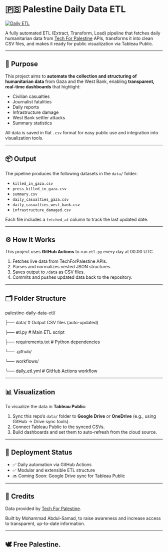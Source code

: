 # 🇵🇸 Palestine Daily Data ETL

[![Daily ETL](https://github.com/YOUR_USERNAME/palestine-daily-data-etl/actions/workflows/daily_etl.yml/badge.svg)](https://github.com/YOUR_USERNAME/palestine-daily-data-etl/actions/workflows/daily_etl.yml)

A fully automated ETL (Extract, Transform, Load) pipeline that fetches daily humanitarian data from [Tech For Palestine](https://data.techforpalestine.org/) APIs, transforms it into clean CSV files, and makes it ready for public visualization via Tableau Public.

---

## 🎯 Purpose

This project aims to **automate the collection and structuring of humanitarian data** from Gaza and the West Bank, enabling **transparent, real-time dashboards** that highlight:

- Civilian casualties  
- Journalist fatalities  
- Daily reports  
- Infrastructure damage  
- West Bank settler attacks  
- Summary statistics  

All data is saved in flat `.csv` format for easy public use and integration into visualization tools.

---

## 📦 Output

The pipeline produces the following datasets in the `data/` folder:

- `killed_in_gaza.csv`
- `press_killed_in_gaza.csv`
- `summary.csv`
- `daily_casualties_gaza.csv`
- `daily_casualties_west_bank.csv`
- `infrastructure_damaged.csv`

Each file includes a `fetched_at` column to track the last updated date.

---

## ⚙️ How It Works

This project uses **GitHub Actions** to run `etl.py` every day at 00:00 UTC.

1. Fetches live data from TechForPalestine APIs.
2. Parses and normalizes nested JSON structures.
3. Saves output to `/data` as CSV files.
4. Commits and pushes updated data back to the repository.

---

## 🗂️ Folder Structure

palestine-daily-data-etl/

  ├── data/ # Output CSV files (auto-updated)
  
  ├── etl.py # Main ETL script
  
  ├── requirements.txt # Python dependencies
  
  └── .github/
  
  └── workflows/
  
  └── daily_etl.yml # GitHub Actions workflow

---

## 📊 Visualization

To visualize the data in **Tableau Public**:

1. Sync this repo’s `data/` folder to **Google Drive** or **OneDrive** (e.g., using GitHub → Drive sync tools).
2. Connect Tableau Public to the synced CSVs.
3. Build dashboards and set them to auto-refresh from the cloud source.

---

## 🚀 Deployment Status

- ✅ Daily automation via GitHub Actions  
- ✅ Modular and extensible ETL structure  
- 🔜 Coming Soon: Google Drive sync for Tableau Public

---

## 🙌 Credits

Data provided by [Tech For Palestine](https://data.techforpalestine.org/).

Built by Mohammad Abdul-Samad, to raise awareness and increase access to transparent, up-to-date information.

---

## 🕊️ Free Palestine.
